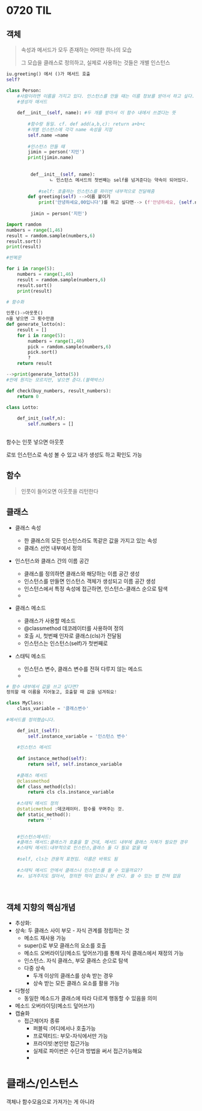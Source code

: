 # 0720 TIL



## 객체

> 속성과 메서드가 모두 존재하는 어떠한 하나의 모습
>
> 그 모습을 클래스로 정의하고, 실제로 사용하는 것들은 개별 인스턴스



``` python
iu.greeting() 에서 ()가 메서드 호출
self?

class Person:
    #사람이라면 이름을 가지고 있다. 인스턴스를 만들 때는 이름 정보를 받아서 하고 싶다.
    #생성자 매서드 
    
    def__init__(self, name): #두 개를 받아서 이 함수 내에서 쓰겠다는 뜻 
    
        #함수랑 동일. cf. def add(a,b,c): return a+b+c
        #개별 인스턴스에 각각 name 속성을 지정
        self.name =name
      
        #인스턴스 만들 때
        jimin = person('지민')
        print(jimin.name)
        
        
         def__init__(self, name):
                ㄴ 인스턴스 메서드의 첫번째는 self를 넘겨준다는 약속이 되어있다. 
               
            #self: 호출하는 인스턴스를 파이썬 내부적으로 전달해줌 
        def greeting(self) -->이름 붙이기 
        	print('안녕하세요,00입니다')를 하고 싶다면--> (f'안녕하세요, {self.name}입니다.')
            
         jimin = person('지민')
```



``` python
import ramdom
numbers = range(1,46)
result = ramdom.sample(numbers,6)
result.sort()
print(result)

#반복문

for i in range(5):
    numbers = range(1,46)
	result = ramdom.sample(numbers,6)
	result.sort()
	print(result)
    
# 함수화

인풋()->아웃풋()
n을 넣으면 그 횟수만큼 
def generate_lotto(n):
    result = []
    for i in range(5):
        numbers = range(1,46)
        pick = ramdom.sample(numbers,6)
        pick.sort()
        ?
    return result

-->print(generate_lotto(5))
#안에 뭔지는 모르지만, 넣으면 준다.(블랙박스)

def check(buy_numbers, result_numbers):
    return 0

class Lotto:
    
    def_init_(self,n):
        self.numbers = []
        

```



함수는 인풋 넣으면 아웃풋 

로또 인스턴스로 속성 볼 수 있고 내가 생성도 하고 확인도 가능



## 함수

> 인풋이 들어오면 아웃풋을 리턴한다



## 클래스

- 클래스 속성

  - 한 클래스의 모든 인스턴스라도 똑같은 값을 가지고 있는 속성
  - 클래스 선언 내부에서 정의

  

- 인스턴스와 클래스 간의 이름 공간

  - 클래스를 정의하면 클래스와 해당하는 이름 공간 생성
  - 인스턴스를 만들면 인스턴스 객체가 생성되고 이름 공간 생성
  - 인스턴스에서 특정 속성에 접근하면, 인스턴스-클래스 순으로 탐색
  - 

- 클래스 메소드

  - 클래스가 사용할 메소드
  - @classmethod 데코레이터를 사용하여 정의
  - 호출 시, 첫번째 인자로 클래스(cls)가 전달됨
  - 인스턴스는 인스턴스(self)가 첫번째로

- 스태틱 메소드

  - 인스턴스 변수, 클래스 변수를 전혀 다루지 않는 메소드
  - 

```python
# 함수 내부에서 값을 쓰고 싶다면?
정의할 때 이름을 지어놓고, 호출할 때 값을 넘겨줘요!

class MyClass:
    class_variable = '클래스변수'
   
#메서드를 정의했습니다.

    def_init_(self):
        self.instance_variable = '인스턴스 변수'
    
    #인스턴스 메서드
    
    def instance_method(self):
        return self, self.instance_variable
    
    #클래스 메서드
    @classmethod
    def class_method(cls):
        return cls cls.instance_variable
    
    #스태틱 메서드 정의 
    @staticmethod :데코레이터. 함수를 꾸며주는 것.
    def static_method():
        return ''
    

    #인스턴스메서드:
    #클래스 매서드:클래스가 호출을 할 건데, 메서드 내부에 클래스 자체가 필요한 경우
    #스태틱 메서드:내부적으로 인스턴스,클래스 둘 다 필요 없을 때 
    
    #self, cls는 관용적 표현임. 이름은 바꿔도 됨
    
    #스태틱 메서드 안에서 클래스나 인스턴스를 쓸 수 있을까요?? 
    #x. 넘겨주지도 않아서, 정의한 적이 없으니 못 쓴다. 쓸 수 있는 법 전혀 없음
    
        
```



## 객체 지향의 핵심개념



- 추상화: 
- 상속: 두 클래스 사이 부모 - 자식 관계를 정립하는 것
  - 메소드 재사용 가능
  - super()로 부모 클래스의 요소를 호출
  - 메소드 오버라이딩(메소드 덮어쓰기)를 통해 자식 클래스에서 재정의 가능
  - 인스턴스. 자식 클래스, 부모 클래스 순으로 탐색
  - 다중 상속
    - 두개 이상의 클래스를 상속 받는 경우
    - 상속 받는 모든 클래스 요소를 활용 가능
- 다형성
  - 동일한 메소드가 클래스에 따라 다르게 행동할 수 있음을 의미
- 메소드 오버라이딩(메소드 덮어쓰기)
- 캡슐화
  - 접근제어자 종류
    - 퍼블릭 :어디에서나 호출가능
    - 프로텍티드: 부모-자식에서만 가능
    - 프라이빗:본인만 접근가능
    - 실제로 파이썬은 수단과 방법을 써서 접근가능해요
    - 



# 클래스/인스턴스

객체나 함수모음으로 가져가는 게 아니라

